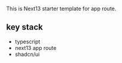 This is Next13 starter template for app route.

## key stack
- typescript
- next13 app route
- shadcn/ui
